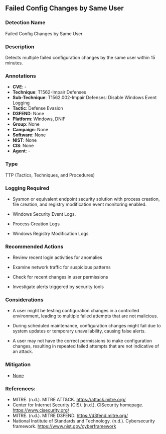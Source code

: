 
## Failed Config Changes by Same User

### Detection Name
Failed Config Changes by Same User

### Description
Detects multiple failed configuration changes by the same user within 15 minutes.

### Annotations
- **CVE**: -
- **Technique**: T1562-Impair Defenses
- **Sub-Technique**: T1562.002-Impair Defenses: Disable Windows Event Logging
- **Tactic**: Defense Evasion
- **D3FEND**:  None
- **Platform**: Windows, DNIF
- **Group**: None
- **Campaign**: None
- **Software**: None
- **NIST**: None
- **CIS**: None
- **Agent**: -

### Type

TTP (Tactics, Techniques, and Procedures)

### Logging Required

- Sysmon or equivalent endpoint security solution with process creation, file creation, and registry modification event monitoring enabled.

- Windows Security Event Logs.

- Process Creation Logs

- Windows Registry Modification Logs


### Recommended Actions

- Review recent login activities for anomalies

- Examine network traffic for suspicious patterns

- Check for recent changes in user permissions

- Investigate alerts triggered by security tools

### Considerations

- A user might be testing configuration changes in a controlled environment, leading to multiple failed attempts that are not malicious.

- During scheduled maintenance, configuration changes might fail due to system updates or temporary unavailability, causing false alerts.

- A user may not have the correct permissions to make configuration changes, resulting in repeated failed attempts that are not indicative of an attack.


### Mitigation


- [None](None)



### References:
- MITRE. (n.d.). MITRE ATT&CK. https://attack.mitre.org/
- Center for Internet Security (CIS). (n.d.). CISecurity homepage. https://www.cisecurity.org/
- MITRE. (n.d.). MITRE D3FEND. https://d3fend.mitre.org/
- National Institute of Standards and Technology. (n.d.). Cybersecurity framework. https://www.nist.gov/cyberframework